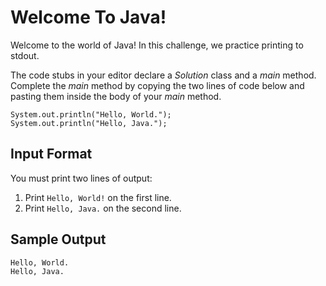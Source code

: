 # Welcome To Java!
Welcome to the world of Java! In this challenge, we practice printing to stdout.

The code stubs in your editor declare a _Solution_ class and a _main_ method. Complete the _main_ method by copying the two lines of code below and pasting them inside the body of your _main_ method.
```
System.out.println("Hello, World.");
System.out.println("Hello, Java.");
```
## Input Format
You must print two lines of output:
1. Print `Hello, World!` on the first line.
2. Print `Hello, Java.` on the second line.
## Sample Output
```
Hello, World.
Hello, Java.
```